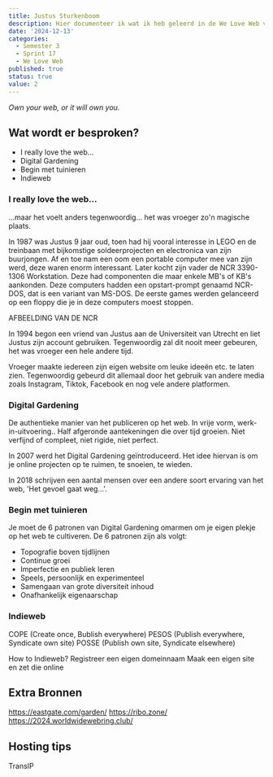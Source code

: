 ```yaml
---
title: Justus Sturkenboom
description: Hier documenteer ik wat ik heb geleerd in de We Love Web van Justus Sturkenboom.
date: '2024-12-13'
categories:
  - Semester 3
  - Sprint 17
  - We Love Web
published: true
status: true
value: 2
---
```


_Own your web, or it will own you._

## Wat wordt er besproken?
- I really love the web... <br>
- Digital Gardening <br>
- Begin met tuinieren <br>
- Indieweb

### I really love the web...
...maar het voelt anders tegenwoordig... het was vroeger zo'n magische plaats.

In 1987 was Justus 9 jaar oud, toen had hij vooral interesse in LEGO en de treinbaan met bijkomstige soldeerprojecten en electronica van zijn buurjongen. Af en toe nam een oom een portable computer mee van zijn werd, deze waren enorm interessant. Later kocht zijn vader de NCR 3390-1306 Workstation. Deze had componenten die maar enkele MB's of KB's aankonden. Deze computers hadden een opstart-prompt genaamd NCR-DOS, dat is een variant van MS-DOS. De eerste games werden gelanceerd op een floppy die je in deze computers moest stoppen. 

AFBEELDING VAN DE NCR

In 1994 begon een vriend van Justus aan de Universiteit van Utrecht en liet Justus zijn account gebruiken. Tegenwoordig zal dit nooit meer gebeuren, het was vroeger een hele andere tijd.

Vroeger maakte iedereen zijn eigen website om leuke ideeën etc. te laten zien. Tegenwoordig gebeurd dit allemaal door het gebruik van andere media zoals Instagram, Tiktok, Facebook en nog vele andere platformen.

### Digital Gardening
De authentieke manier van het publiceren op het web. In vrije vorm, werk-in-uitvoering.. Half afgeronde aantekeningen die over tijd groeien. Niet verfijnd of compleet, niet rigide, niet perfect. 

In 2007 werd het Digital Gardening geïntroduceerd. Het idee hiervan is om je online projecten op te ruimen, te snoeien, te wieden. 

In 2018 schrijven een aantal mensen over een andere soort ervaring van het web, 'Het gevoel gaat weg...'.

### Begin met tuinieren
Je moet de 6 patronen van Digital Gardening omarmen om je eigen plekje op het web te cultiveren.
De 6 patronen zijn als volgt:
- Topografie boven tijdlijnen
- Continue groei
- Imperfectie en publiek leren
- Speels, persoonlijk en experimenteel
- Samengaan van grote diversiteit inhoud
- Onafhankelijk eigenaarschap

### Indieweb

COPE (Create once, Bublish everywhere)
PESOS (Publish everywhere, Syndicate own site)
POSSE (Publish own site, Syndicate elsewhere)

How to Indieweb?
Registreer een eigen domeinnaam
Maak een eigen site en zet die online

## Extra Bronnen
https://eastgate.com/garden/
https://ribo.zone/
https://2024.worldwidewebring.club/

## Hosting tips
TransIP






